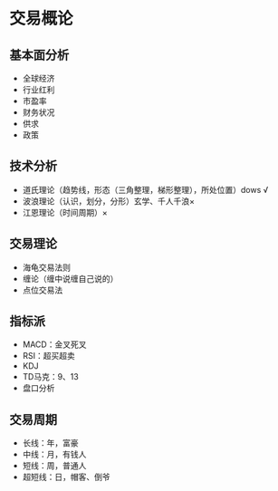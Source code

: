# 交易概论

## 基本面分析

- 全球经济
- 行业红利
- 市盈率
- 财务状况
- 供求
- 政策

## 技术分析

- 道氏理论（趋势线，形态（三角整理，梯形整理），所处位置）dows √
- 波浪理论（认识，划分，分形）玄学、千人千浪×
- 江恩理论（时间周期）×

## 交易理论

- 海龟交易法则
- 缠论（缠中说缠自己说的）
- 点位交易法

## 指标派

- MACD：金叉死叉
- RSI：超买超卖
- KDJ
- TD马克：9、13
- 盘口分析

## 交易周期

- 长线：年，富豪
- 中线：月，有钱人
- 短线：周，普通人
- 超短线：日，帽客、倒爷
